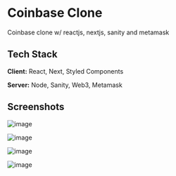 # Coinbase Clone

Coinbase clone w/ reactjs, nextjs, sanity and metamask

## Tech Stack

**Client:** React, Next, Styled Components

**Server:** Node, Sanity, Web3, Metamask

## Screenshots
![image](https://i.postimg.cc/SNCJg0Ks/2022-04-25-10-52-51.png)

![image](https://i.postimg.cc/sxJ4fRZz/2022-04-26-09-05-25.png)

![image](https://i.postimg.cc/zvJpmfP5/2022-04-26-09-08-48.png)

![image](https://i.postimg.cc/Pfb4Q1V7/2022-04-26-09-05-56.png)

